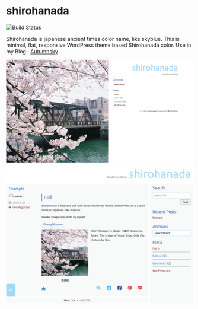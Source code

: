 # shirohanada

[![Build Status](https://img.shields.io/travis/akiya64/shirohanada/master.svg?style=flat-square)](https://travis-ci.org/akiya64/shirohanada)

Shirohanada is japanese ancient times color name, like skyblue.
This is minimal, flat, responsive WordPress theme based Shirohanada color.
Use in my Blog : [Autumnsky](http://autumnsky.sakura.ne.jp "Autumnsky")

![Shirohanada frontpage](https://github.com/akiya64/shirohanada/blob/master/screenshot_frontpage.jpg
"shirohanada frontpage")
![Shirohanada](https://github.com/akiya64/shirohanada/blob/master/screenshot.png "shirohanada screen shot")
